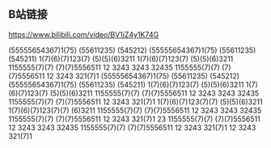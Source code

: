 ## B站链接

https://www.bilibili.com/video/BV1iZ4y1K74G

(55555654367)1(75)
(55611235)
(545212)
(55555654367)1(75)
(55611235)
(545211)
1(7)(6)(7)123(7)
(5)(5)(6)3211
1(7)(6)(7)123(7)
(5)(5)(6)3211
1155555(7)(7)
(7)(7)5556511
12 3243 3243 32435
1155555(7)(7)
(7)(7)5556511
12 3243 321(7)1
(55555654367)1(75)
(55611235)
(545212)
(55555654367)1(75)
(55611235)
(545211)
1(7)(6)(7)123(7)
(5)(5)(6)3211
1(7)(6)(7)123(7)
(5)(5)(6)3211
1155555(7)(7)
(7)(7)5556511
12 3243 3243 32435
1155555(7)(7)
(7)(7)5556511
12 3243 321(7)1
1(7)(6)(7)123(7)(7)
(5)(5)(6)3211
1(7)(6)(7)123(7)(7)
(6)3211
1155555(7)(7)
(7)(7)5556511
12 3243 3243 32435
1155555(7)(7)
(7)(7)5556511
12 3243 321(7)1 23
1155555(7)(7)
(7)(7)5556511
12 3243 3243 32435
1155555(7)(7)
(7)(7)5556511
12 3243 321(7)1
12 3243 321(7)1